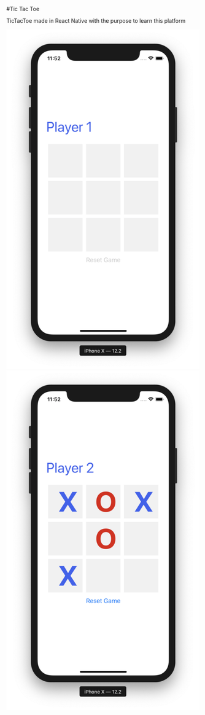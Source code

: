 #Tic Tac Toe

TicTacToe made in React Native with the purpose to learn this platform

![Alt screenshot1](res/images/screenshot1.png)
![Alt screenshot2](res/images/screenshot2.png)
